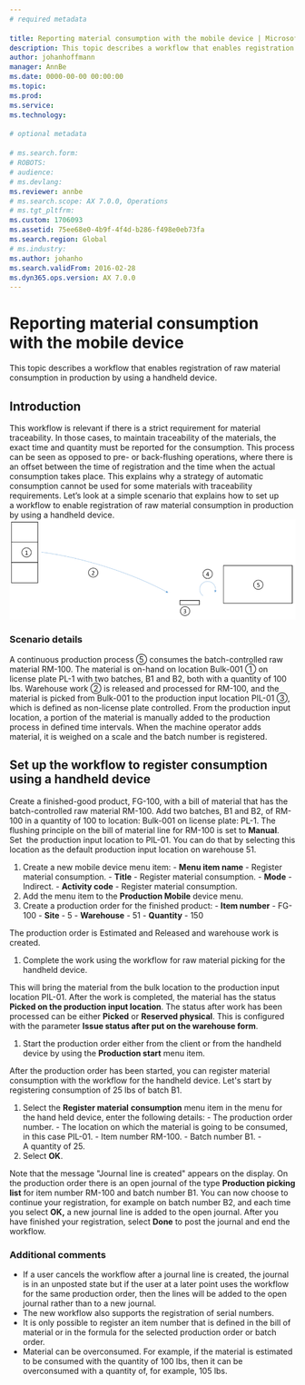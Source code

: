 ```yaml
---
# required metadata

title: Reporting material consumption with the mobile device | Microsoft Docs
description: This topic describes a workflow that enables registration of raw material consumption in production by using a handheld device.
author: johanhoffmann
manager: AnnBe
ms.date: 0000-00-00 00:00:00
ms.topic: 
ms.prod: 
ms.service: 
ms.technology: 

# optional metadata

# ms.search.form:  
# ROBOTS: 
# audience: 
# ms.devlang: 
ms.reviewer: annbe
# ms.search.scope: AX 7.0.0, Operations
# ms.tgt_pltfrm: 
ms.custom: 1706093
ms.assetid: 75ee68e0-4b9f-4f4d-b286-f498e0eb73fa
ms.search.region: Global
# ms.industry: 
ms.author: johanho
ms.search.validFrom: 2016-02-28
ms.dyn365.ops.version: AX 7.0.0
---
```


# Reporting material consumption with the mobile device

This topic describes a workflow that enables registration of raw material consumption in production by using a handheld device.

Introduction
------------

This workflow is relevant if there is a strict requirement for material traceability. In those cases, to maintain traceability of the materials, the exact time and quantity must be reported for the consumption. This process can be seen as opposed to pre- or back-flushing operations, where there is an offset between the time of registration and the time when the actual consumption takes place. This explains why a strategy of automatic consumption cannot be used for some materials with traceability requirements. Let’s look at a simple scenario that explains how to set up a workflow to enable registration of raw material consumption in production by using a handheld device. [![](./media/scenario3.png)](./media/scenario3.png)

### Scenario details

A continuous production process ⑤ consumes the batch-controlled raw material RM-100. The material is on-hand on location Bulk-001 ① on license plate PL-1 with two batches, B1 and B2, both with a quantity of 100 lbs. Warehouse work ② is released and processed for RM-100, and the material is picked from Bulk-001 to the production input location PIL-01 ③, which is defined as non-license plate controlled. From the production input location, a portion of the material is manually added to the production process in defined time intervals. When the machine operator adds material, it is weighed on a scale and the batch number is registered.

## Set up the workflow to register consumption using a handheld device
Create a finished-good product, FG-100, with a bill of material that has the batch-controlled raw material RM-100. Add two batches, B1 and B2, of RM-100 in a quantity of 100 to location: Bulk-001 on license plate: PL-1. The flushing principle on the bill of material line for RM-100 is set to **Manual**. Set  the production input location to PIL-01. You can do that by selecting this location as the default production input location on warehouse 51.

1.  Create a new mobile device menu item: - **Menu item name** - Register material consumption. - **Title** - Register material consumption. - **Mode** - Indirect. - **Activity code** - Register material consumption.
2.  Add the menu item to the **Production Mobile** device menu.
3.  Create a production order for the finished product: - **Item number** - FG-100 - **Site** - 5 - **Warehouse** - 51 - **Quantity** - 150

The production order is Estimated and Released and warehouse work is created.

1.  Complete the work using the workflow for raw material picking for the handheld device.

This will bring the material from the bulk location to the production input location PIL-01. After the work is completed, the material has the status **Picked on the production input location**. The status after work has been processed can be either **Picked** or **Reserved physical**. This is configured with the parameter **Issue status after put on the warehouse form**.

1.  Start the production order either from the client or from the handheld device by using the **Production start** menu item.

After the production order has been started, you can register material consumption with the workflow for the handheld device. Let's start by registering consumption of 25 lbs of batch B1.

1.  Select the **Register material** **consumption** menu item in the menu for the hand held device, enter the following details: - The production order number. - The location on which the material is going to be consumed, in this case PIL-01. - Item number RM-100. - Batch number B1. - A quantity of 25.
2.  Select **OK**.

Note that the message "Journal line is created" appears on the display. On the production order there is an open journal of the type **Production picking list** for item number RM-100 and batch number B1. You can now choose to continue your registration, for example on batch number B2, and each time you select **OK,** a new journal line is added to the open journal. After you have finished your registration, select **Done** to post the journal and end the workflow.

### Additional comments 

-   If a user cancels the workflow after a journal line is created, the journal is in an unposted state but if the user at a later point uses the workflow for the same production order, then the lines will be added to the open journal rather than to a new journal.
-   The new workflow also supports the registration of serial numbers.
-   It is only possible to register an item number that is defined in the bill of material or in the formula for the selected production order or batch order.
-   Material can be overconsumed. For example, if the material is estimated to be consumed with the quantity of 100 lbs, then it can be overconsumed with a quantity of, for example, 105 lbs.


